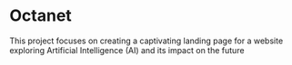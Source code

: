 # Octanet
This project focuses on creating a captivating landing page for a website exploring Artificial Intelligence (AI) and its impact on the future
